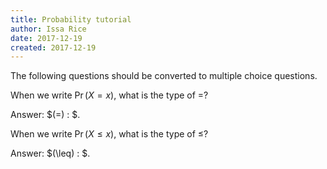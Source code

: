 ```yaml
---
title: Probability tutorial
author: Issa Rice
date: 2017-12-19
created: 2017-12-19
---
```


The following questions should be converted to multiple choice questions.

When we write $\Pr (X = x)$, what is the type of $=$?

Answer: $(=) : $.

When we write $\Pr (X \leq x)$, what is the type of $\leq$?

Answer: $(\leq) : $.
